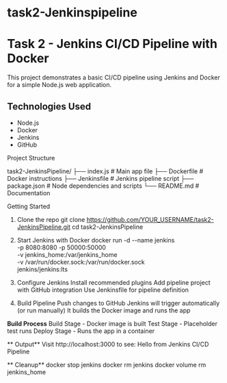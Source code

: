 # task2-Jenkinspipeline

# Task 2 - Jenkins CI/CD Pipeline with Docker

This project demonstrates a basic CI/CD pipeline using Jenkins and Docker for a simple Node.js web application.

## Technologies Used

- Node.js
- Docker
- Jenkins
- GitHub

 Project Structure

task2-JenkinsPipeline/
├── index.js # Main app file
├── Dockerfile # Docker instructions
├── Jenkinsfile # Jenkins pipeline script
├── package.json # Node dependencies and scripts
└── README.md # Documentation

Getting Started

1. Clone the repo
git clone https://github.com/YOUR_USERNAME/task2-JenkinsPipeline.git
cd task2-JenkinsPipeline

2. Start Jenkins with Docker
docker run -d --name jenkins \
  -p 8080:8080 -p 50000:50000 \
  -v jenkins_home:/var/jenkins_home \
  -v /var/run/docker.sock:/var/run/docker.sock \
  jenkins/jenkins:lts

3. Configure Jenkins
Install recommended plugins
Add pipeline project with GitHub integration
Use Jenkinsfile for pipeline definition

4. Build Pipeline
Push changes to GitHub
Jenkins will trigger automatically (or run manually)
It builds the Docker image and runs the app

**Build Process**
Build Stage - Docker image is built
Test Stage - Placeholder test runs
Deploy Stage - Runs the app in a container

** Output**
Visit http://localhost:3000 to see:
Hello from Jenkins CI/CD Pipeline

** Cleanup**
docker stop jenkins
docker rm jenkins
docker volume rm jenkins_home
